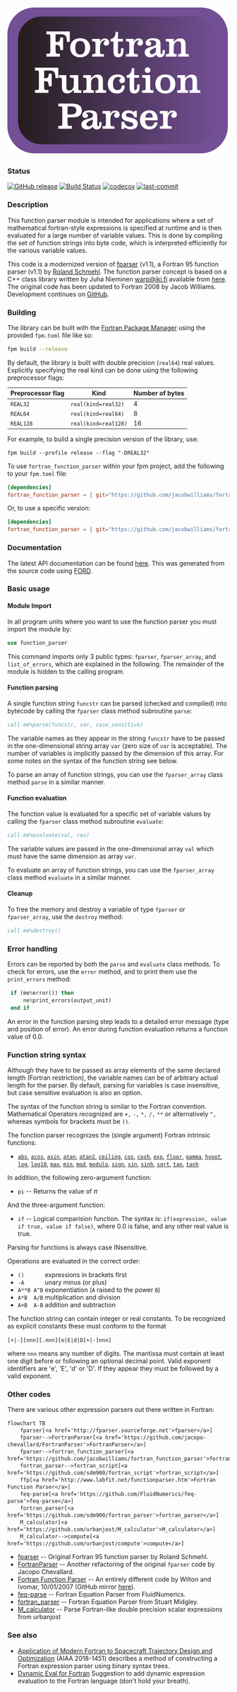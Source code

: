![fortran_function_parser](media/logo.png)
============

### Status

[![GitHub release](https://img.shields.io/github/release/jacobwilliams/fortran_function_parser.svg)](https://github.com/jacobwilliams/fortran_function_parser/releases/latest)
[![Build Status](https://github.com/jacobwilliams/fortran_function_parser/actions/workflows/CI.yml/badge.svg)](https://github.com/jacobwilliams/fortran_function_parser/actions)
[![codecov](https://codecov.io/gh/jacobwilliams/fortran_function_parser/branch/master/graph/badge.svg)](https://codecov.io/gh/jacobwilliams/fortran_function_parser)
[![last-commit](https://img.shields.io/github/last-commit/jacobwilliams/fortran_function_parser)](https://github.com/jacobwilliams/fortran_function_parser/commits/master)

### Description

This function parser module is intended for applications where a set of
mathematical fortran-style expressions is specified at runtime and is
then evaluated for a large number of variable values. This is done by
compiling the set of function strings into byte code, which is
interpreted efficiently for the various variable values.

This code is a modernized version of [fparser](http://fparser.sourceforge.net) (v1.1), a Fortran 95 function parser (v1.1) by [Roland Schmehl](roland.schmehl@alumni.uni-karlsruhe.de). The function parser concept is based on a C++ class library written by Juha Nieminen <warp@iki.fi> available from [here](http://warp.povusers.org/FunctionParser/). The original code has been updated to Fortran 2008 by Jacob Williams. Development continues on [GitHub](https://github.com/jacobwilliams/fortran_function_parser).

### Building

The library can be built with the [Fortran Package Manager](https://github.com/fortran-lang/fpm) using the provided `fpm.toml` file like so:

```bash
fpm build --release
```

By default, the library is built with double precision (`real64`) real values. Explicitly specifying the real kind can be done using the following preprocessor flags:

Preprocessor flag | Kind  | Number of bytes
----------------- | ----- | ---------------
`REAL32`  | `real(kind=real32)`  | 4
`REAL64`  | `real(kind=real64)`  | 8
`REAL128` | `real(kind=real128)` | 16

For example, to build a single precision version of the library, use:

```
fpm build --profile release --flag "-DREAL32"
```

To use `fortran_function_parser` within your fpm project, add the following to your `fpm.toml` file:

```toml
[dependencies]
fortran_function_parser = { git="https://github.com/jacobwilliams/fortran_function_parser.git" }
```

Or, to use a specific version:

```toml
[dependencies]
fortran_function_parser = { git="https://github.com/jacobwilliams/fortran_function_parser.git", tag = "1.1.0" }
```

### Documentation

The latest API documentation can be found [here](https://jacobwilliams.github.io/fortran_function_parser/). This was generated from the source code using [FORD](https://github.com/Fortran-FOSS-Programmers/ford).

### Basic usage

#### Module Import

In all program units where you want to use the function parser
you must import the module by:

```fortran
use function_parser
```

This command imports only 3 public types: `fparser`, `fparser_array`, and
`list_of_errors`, which are explained in the following. The remainder of the
module is hidden to the calling program.

#### Function parsing

A single function string `funcstr` can be parsed (checked and compiled) into
bytecode by calling the `fparser` class method subroutine `parse`:

```fortran
call me%parse(funcstr, var, case_sensitive)
```

The variable names as they appear in the string `funcstr` have to be passed
in the one-dimensional string array `var` (zero size of `var` is acceptable).
The number of variables is implicitly passed by the dimension of this array.
For some notes on the syntax of the function string see below.

To parse an array of function strings, you can use the `fparser_array` class
method `parse` in a similar manner.

#### Function evaluation

The function value is evaluated for a specific set of variable values
by calling the `fparser` class method subroutine `evaluate`:

```fortran
call me%evaluate(val, res)
```

The variable values are passed in the one-dimensional array `val` which must
have the same dimension as array `var`.

To evaluate an array of function strings, you can use the `fparser_array` class
method `evaluate` in a similar manner.

#### Cleanup

To free the memory and destroy a variable of type `fparser` or `fparser_array`,
use the `destroy` method:

```fortran
call me%destroy()
```

### Error handling

Errors can be reported by both the `parse` and `evaluate`
class methods. To check for errors, use the `error` method, and to print them use the `print_errors` method:

```fortran
 if (me%error()) then
     me%print_errors(output_unit)
 end if
```

An error in the function parsing step leads to a detailed error message
(type and position of error). An error during function evaluation returns a function value of 0.0.

### Function string syntax

Although they have to be passed as array elements of the same declared
length (Fortran restriction), the variable names can be of arbitrary
actual length for the parser. By default, parsing for variables is case insensitive,
but case sensitive evaluation is also an option.

The syntax of the function string is similar to the Fortran convention.
Mathematical Operators recognized are `+,` `-,` `*,` `/,` `**` or alternatively `^,`
whereas symbols for brackets must be `()`.

The function parser recognizes the (single argument) Fortran intrinsic
functions:
* [`abs`](https://fortran-lang.org/learn/intrinsics/ABS), [`acos`](https://fortran-lang.org/learn/intrinsics/ACOS), [`asin`](https://fortran-lang.org/learn/intrinsics/ASIN), [`atan`](https://fortran-lang.org/learn/intrinsics/ATAN), [`atan2`](https://fortran-lang.org/learn/intrinsics/ATAN2), [`ceiling`](https://fortran-lang.org/learn/intrinsics/CEILING), [`cos`](https://fortran-lang.org/learn/intrinsics/COS), [`cosh`](https://fortran-lang.org/learn/intrinsics/COSH), [`exp`](https://fortran-lang.org/learn/intrinsics/EXP), [`floor`](https://fortran-lang.org/learn/intrinsics/FLOOR), [`gamma`](https://fortran-lang.org/learn/intrinsics/GAMMA), [`hypot`](https://fortran-lang.org/learn/intrinsics/HYPOT), [`log`](https://fortran-lang.org/learn/intrinsics/LOG), [`log10`](https://fortran-lang.org/learn/intrinsics/LOG10), [`max`](https://fortran-lang.org/learn/intrinsics/MAX), [`min`](https://fortran-lang.org/learn/intrinsics/MIN), [`mod`](https://fortran-lang.org/learn/intrinsics/MOD), [`modulo`](https://fortran-lang.org/learn/intrinsics/MODULO), [`sign`](https://fortran-lang.org/learn/intrinsics/SIGN), [`sin`](https://fortran-lang.org/learn/intrinsics/SIN), [`sinh`](https://fortran-lang.org/learn/intrinsics/SINH), [`sqrt`](https://fortran-lang.org/learn/intrinsics/SQRT), [`tan`](https://fortran-lang.org/learn/intrinsics/TAN), [`tanh`](https://fortran-lang.org/learn/intrinsics/TANH)

In addition, the following zero-argument function:
* `pi` -- Returns the value of $\pi$

And the three-argument function:
* `if` -- Logical comparision function. The syntax is: `if(expression, value if true, value if false)`, where 0.0 is false, and any other real value is true.

Parsing for functions is always case INsensitive.

Operations are evaluated in the correct order:

* `()      `    expressions in brackets first
* `-A      `    unary minus (or plus)
* `A**B A^B`    exponentiation (`A` raised to the power `B`)
* `A*B  A/B`    multiplication and division
* `A+B  A-B`    addition and subtraction

The function string can contain integer or real constants. To be recognized
as explicit constants these must conform to the format

`[+|-][nnn][.nnn][e|E|d|D[+|-]nnn]`

where `nnn` means any number of digits. The mantissa must contain at least
one digit before or following an optional decimal point. Valid exponent
identifiers are 'e', 'E', 'd' or 'D'. If they appear they must be followed
by a valid exponent.

### Other codes

There are various other expression parsers out there written in Fortran:

```mermaid
flowchart TB
	fparser[<a href='http://fparser.sourceforge.net'>fparser</a>]
	fparser-->FortranParser[<a href='https://github.com/jacopo-chevallard/FortranParser'>FortranParser</a>]
	fparser-->fortran_function_parser[<a href='https://github.com/jacobwilliams/fortran_function_parser'>fortran_function_parser</a>]
	fortran_parser-->fortran_script[<a href='https://github.com/sdm900/fortran_script'>fortran_script</a>]
	ffp[<a href='http://www.labfit.net/functionparser.htm'>Fortran Function Parser</a>]
	feq-parse[<a href='https://github.com/FluidNumerics/feq-parse'>feq-parse</a>]
	fortran_parser[<a href='https://github.com/sdm900/fortran_parser'>fortran_parser</a>]
	M_calculator[<a href='https://github.com/urbanjost/M_calculator'>M_calculator</a>]
	M_calculator-->compute[<a href='https://github.com/urbanjost/compute'>compute</a>]

```

* [fparser](http://fparser.sourceforge.net) -- Original Fortran 95 function parser by Roland Schmehl.
* [FortranParser](https://github.com/jacopo-chevallard/FortranParser) -- Another refactoring of the original `fparser` code by Jacopo Chevallard.
* [Fortran Function Parser](http://www.labfit.net/functionparser.htm) -- An entirely different code by Wilton and Ivomar, 10/01/2007 (GitHub mirror [here](https://github.com/jacobwilliams/ffp)).
* [feq-parse](https://github.com/FluidNumerics/feq-parse) -- Fortran Equation Parser from FluidNumerics.
* [fortran_parser](https://github.com/sdm900/fortran_parser) -- Fortran Equation Parser from Stuart Midgley.
* [M_calculator](https://github.com/urbanjost/M_calculator) -- Parse Fortran-like double precision scalar expressions from urbanjost

### See also

* [Application of Modern Fortran to Spacecraft Trajectory Design and Optimization](https://ntrs.nasa.gov/api/citations/20180000413/downloads/20180000413.pdf) (AIAA 2018-1451) describes a method of constructing a Fortran expression parser using binary syntax trees.
* [Dynamic Eval for Fortran](https://github.com/j3-fortran/fortran_proposals/issues/126) Suggestion to add dynamic expression evaluation to the Fortran language (don't hold your breath).